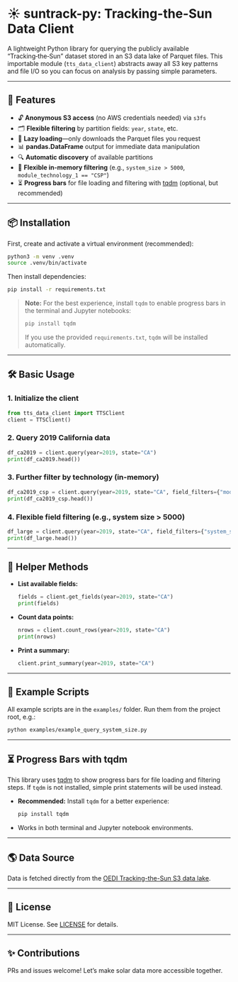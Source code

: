 # ☀️ suntrack-py: Tracking-the-Sun Data Client

A lightweight Python library for querying the publicly available “Tracking‑the‑Sun” dataset stored in an S3 data lake of Parquet files. This importable module (`tts_data_client`) abstracts away all S3 key patterns and file I/O so you can focus on analysis by passing simple parameters.

---

## 🚀 Features

- 🔓 **Anonymous S3 access** (no AWS credentials needed) via `s3fs`
- 🗂️ **Flexible filtering** by partition fields: `year`, `state`, etc.
- 🦥 **Lazy loading**—only downloads the Parquet files you request
- 📊 **pandas.DataFrame** output for immediate data manipulation
- 🔍 **Automatic discovery** of available partitions
- 🧮 **Flexible in-memory filtering** (e.g., `system_size > 5000`, `module_technology_1 == "CSP"`)
- ⏳ **Progress bars** for file loading and filtering with [tqdm](https://tqdm.github.io/) (optional, but recommended)

---

## 📦 Installation

First, create and activate a virtual environment (recommended):

```bash
python3 -m venv .venv
source .venv/bin/activate
```

Then install dependencies:

```bash
pip install -r requirements.txt
```

> **Note:** For the best experience, install `tqdm` to enable progress bars in the terminal and Jupyter notebooks:
> ```bash
> pip install tqdm
> ```
> If you use the provided `requirements.txt`, `tqdm` will be installed automatically.

---

## 🛠️ Basic Usage

### 1. Initialize the client
```python
from tts_data_client import TTSClient
client = TTSClient()
```

### 2. Query 2019 California data
```python
df_ca2019 = client.query(year=2019, state="CA")
print(df_ca2019.head())
```

### 3. Further filter by technology (in-memory)
```python
df_ca2019_csp = client.query(year=2019, state="CA", field_filters={"module_technology_1": ("==", "CSP")})
print(df_ca2019_csp.head())
```

### 4. Flexible field filtering (e.g., system size > 5000)
```python
df_large = client.query(year=2019, state="CA", field_filters={"system_size": (">", 5000)})
print(df_large.head())
```

---

## 🧰 Helper Methods

- **List available fields:**
    ```python
    fields = client.get_fields(year=2019, state="CA")
    print(fields)
    ```
- **Count data points:**
    ```python
    nrows = client.count_rows(year=2019, state="CA")
    print(nrows)
    ```
- **Print a summary:**
    ```python
    client.print_summary(year=2019, state="CA")
    ```

---

## 📂 Example Scripts

All example scripts are in the `examples/` folder. Run them from the project root, e.g.:

```bash
python examples/example_query_system_size.py
```

---

## ⏳ Progress Bars with tqdm

This library uses [tqdm](https://tqdm.github.io/) to show progress bars for file loading and filtering steps. If `tqdm` is not installed, simple print statements will be used instead.

- **Recommended:** Install `tqdm` for a better experience:
  ```bash
  pip install tqdm
  ```
- Works in both terminal and Jupyter notebook environments.

---

## 🌎 Data Source

Data is fetched directly from the [OEDI Tracking-the-Sun S3 data lake](https://oedi-data-lake.s3.amazonaws.com/tracking-the-sun/).

---

## 📝 License

MIT License. See [LICENSE](LICENSE) for details.

---

## ✨ Contributions

PRs and issues welcome! Let’s make solar data more accessible together. 